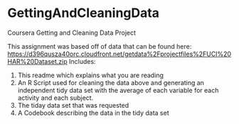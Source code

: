 # GettingAndCleaningData
Coursera Getting and Cleaning Data Project

This assignment was based off of data that can be found here: https://d396qusza40orc.cloudfront.net/getdata%2Fprojectfiles%2FUCI%20HAR%20Dataset.zip
Includes:
1) This readme which explains what you are reading
2) An R Script used for cleaning the data above and generating an independent tidy data set with the average of each variable for each activity and each subject.
3) The tiday data set that was requested
4) A Codebook describing the data in the tidy data set

